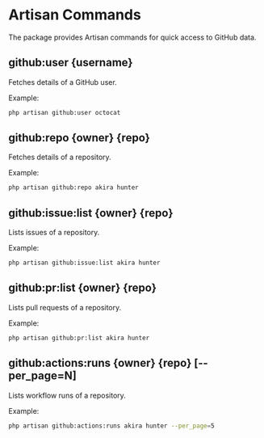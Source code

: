 # Artisan Commands

The package provides Artisan commands for quick access to GitHub data.

## github:user {username}
Fetches details of a GitHub user.

Example:
```bash
php artisan github:user octocat
```

## github:repo {owner} {repo}
Fetches details of a repository.

Example:
```bash
php artisan github:repo akira hunter
```

## github:issue:list {owner} {repo}
Lists issues of a repository.

Example:
```bash
php artisan github:issue:list akira hunter
```

## github:pr:list {owner} {repo}
Lists pull requests of a repository.

Example:
```bash
php artisan github:pr:list akira hunter
```

## github:actions:runs {owner} {repo} [--per_page=N]
Lists workflow runs of a repository.

Example:
```bash
php artisan github:actions:runs akira hunter --per_page=5
```
